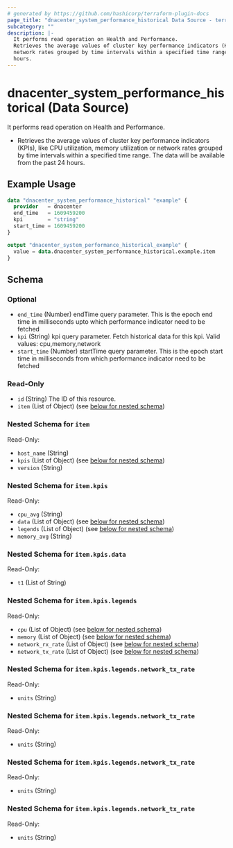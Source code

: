 ```yaml
---
# generated by https://github.com/hashicorp/terraform-plugin-docs
page_title: "dnacenter_system_performance_historical Data Source - terraform-provider-dnacenter"
subcategory: ""
description: |-
  It performs read operation on Health and Performance.
  Retrieves the average values of cluster key performance indicators (KPIs), like CPU utilization, memory utilization or
  network rates grouped by time intervals within a specified time range. The data will be available from the past 24
  hours.
---
```


# dnacenter_system_performance_historical (Data Source)

It performs read operation on Health and Performance.

- Retrieves the average values of cluster key performance indicators (KPIs), like CPU utilization, memory utilization or
network rates grouped by time intervals within a specified time range. The data will be available from the past 24
hours.

## Example Usage

```terraform
data "dnacenter_system_performance_historical" "example" {
  provider   = dnacenter
  end_time   = 1609459200
  kpi        = "string"
  start_time = 1609459200
}

output "dnacenter_system_performance_historical_example" {
  value = data.dnacenter_system_performance_historical.example.item
}
```

<!-- schema generated by tfplugindocs -->
## Schema

### Optional

- `end_time` (Number) endTime query parameter. This is the epoch end time in milliseconds upto which performance indicator need to be fetched
- `kpi` (String) kpi query parameter. Fetch historical data for this kpi. Valid values: cpu,memory,network
- `start_time` (Number) startTime query parameter. This is the epoch start time in milliseconds from which performance indicator need to be fetched

### Read-Only

- `id` (String) The ID of this resource.
- `item` (List of Object) (see [below for nested schema](#nestedatt--item))

<a id="nestedatt--item"></a>
### Nested Schema for `item`

Read-Only:

- `host_name` (String)
- `kpis` (List of Object) (see [below for nested schema](#nestedobjatt--item--kpis))
- `version` (String)

<a id="nestedobjatt--item--kpis"></a>
### Nested Schema for `item.kpis`

Read-Only:

- `cpu_avg` (String)
- `data` (List of Object) (see [below for nested schema](#nestedobjatt--item--kpis--data))
- `legends` (List of Object) (see [below for nested schema](#nestedobjatt--item--kpis--legends))
- `memory_avg` (String)

<a id="nestedobjatt--item--kpis--data"></a>
### Nested Schema for `item.kpis.data`

Read-Only:

- `t1` (List of String)


<a id="nestedobjatt--item--kpis--legends"></a>
### Nested Schema for `item.kpis.legends`

Read-Only:

- `cpu` (List of Object) (see [below for nested schema](#nestedobjatt--item--kpis--legends--cpu))
- `memory` (List of Object) (see [below for nested schema](#nestedobjatt--item--kpis--legends--memory))
- `network_rx_rate` (List of Object) (see [below for nested schema](#nestedobjatt--item--kpis--legends--network_rx_rate))
- `network_tx_rate` (List of Object) (see [below for nested schema](#nestedobjatt--item--kpis--legends--network_tx_rate))

<a id="nestedobjatt--item--kpis--legends--cpu"></a>
### Nested Schema for `item.kpis.legends.network_tx_rate`

Read-Only:

- `units` (String)


<a id="nestedobjatt--item--kpis--legends--memory"></a>
### Nested Schema for `item.kpis.legends.network_tx_rate`

Read-Only:

- `units` (String)


<a id="nestedobjatt--item--kpis--legends--network_rx_rate"></a>
### Nested Schema for `item.kpis.legends.network_tx_rate`

Read-Only:

- `units` (String)


<a id="nestedobjatt--item--kpis--legends--network_tx_rate"></a>
### Nested Schema for `item.kpis.legends.network_tx_rate`

Read-Only:

- `units` (String)
